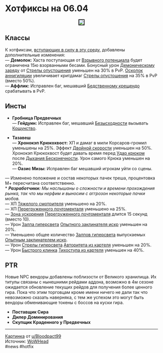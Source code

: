 # Хотфиксы на 06.04

<center>
<img src=https://raw.githubusercontent.com/MagicalCow/TrinkIT-News/main/Assets/WH326572/WH326572-1.jpg float=center border=2>
</center>

## Классы
К хотфиксам, [вступающих в силу в эту среду](https://t.me/trink_it_now/5694?comment=482054), добавлены дополнительные изменения:  
— **Демолок:** Хаста поступающая от [Взрывного потенциала](https://ru.wowhead.com/spell=337135) будет ограничена 15ю взорванными бесами. Бонусный урон [Демоническому заряду](https://ru.wowhead.com/spell=157695) от [Стрелы опустошения](https://ru.wowhead.com/spell=325289) уменьшен на 30% в PvP. [Осколок аннигиляции](https://ru.wowhead.com/spell=356344) увеличивает критдамаг [Стрелы опустошения](https://ru.wowhead.com/spell=325289) на 35% в PvP (вместо 50%).  
— **Аффлик:** Исправлен баг, мешавший [Бедственному крещендо](https://ru.wowhead.com/spell=363953) срабатывать в PvP.


## Инсты
- **Гробница Предвечных**  
— **Гейдуин:** Исправлен баг, мешавший [Безысходности](https://ru.wowhead.com/spell=365966/) вызывать [Кощунство](https://ru.wowhead.com/spell=361989).  

- **Тазавеш**  
— **Хронокэп Крюкохвост:** ХП и дамаг в мили Корсаров-громил уменьшены на 25%. Эффект [Двойной скорости](https://ru.wowhead.com/spell=350517/) уменьшен на 50%. Хронокэп Крюкохвост будет давать время перед [Удар крюком](https://ru.wowhead.com/spell=347151) после [Дыхания Бесконечности](https://ru.wowhead.com/spell=347149). Урон самого Крюка уменьшен на 20%.  
— **Оазис Мизы:** Исправлен баг мешавший игрокам уйти со сцены.

— Изменено положение и состав некоторых пачек треша, процентовка М+ пересчитана соответственно.  
\* ***Разработчики:** Мы наслышаны о сложности и времени прохождения рынка, так что мы нерфим и выносим с аггрозон некоторые пачки мобов.*  
— ХП [Тяжелого смотрителя](https://ru.wowhead.com/npc=177808) уменьшено на 20%.  
— ХП [Перегруженного почтоменталя](https://ru.wowhead.com/npc=176395) уменьшено на 25%.  
— [Зона ускорения](https://ru.wowhead.com/spell=347772) [Перегруженного почтоменталя](https://ru.wowhead.com/npc=176395) длится 15 секунд (вместо 10).  
— Урон [Залпа гиперсвета](https://ru.wowhead.com/spell=355642) [Опытного заклинателя искр](https://ru.wowhead.com/npc=179841) уменьшен на 20%.  
— Уменьшено общее количество [Залпов гиперсвета](https://ru.wowhead.com/spell=355642) выпускаемых [Опытным заклинателем искр](https://ru.wowhead.com/npc=179841).  
— Урон [Стрелы гиперсвета](https://ru.wowhead.com/spell=357196) [Авторитета из картеля](https://ru.wowhead.com/npc=180336) уменьшен на 20%.  
— Урон [Быстрого клинка](https://ru.wowhead.com/spell=347744) [Тихоступа из картеля](https://ru.wowhead.com/npc=179893) уменьшен на 40%.  

## PTR
Новые NPC вендоры добавлены поблизости от Великого хранилища. Их титулы связаны с нынешними рейдами аддона, возможно в 4м сезоне ожидается обновление текущих рейдов для получения более ценного гира. Пока что этим торговцам кроме имени ничего не дали так что невозможно сказать наверняка, с тем же успехом это могут быть вендоры обменивающие токены с боссов на куски гира.
- **Поставщик Сира**
- **Дилер Доминирования**
- **Скупщик Краденного у Предвечных**

---
[Картинка](https://www.reddit.com/r/WoWComics/comments/twarla/pov_you_are_trying_to_get_your_tier_set_and_have/) от [u/Bloodpact99](https://www.reddit.com/user/Bloodpact99/)  
Источник: [WoWHead](https://ru.wowhead.com/news)  
#news #hotfix